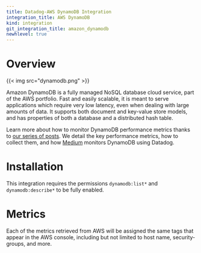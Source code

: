 ```yaml
---
title: Datadog-AWS DynamoDB Integration
integration_title: AWS DynamoDB
kind: integration
git_integration_title: amazon_dynamodb
newhlevel: true
---
```

# Overview

{{< img src="dynamodb.png" >}}

Amazon DynamoDB is a fully managed NoSQL database cloud service, part of the AWS portfolio. Fast and easily scalable, it is meant to serve applications which require very low latency, even when dealing with large amounts of data. It supports both document and key-value store models, and has properties of both a database and a distributed hash table.


Learn more about how to monitor DynamoDB performance metrics thanks to [our series of posts](https://www.datadoghq.com/blog/top-dynamodb-performance-metrics/). We detail the key performance metrics, how to collect them, and how [Medium](https://medium.com/) monitors DynamoDB using Datadog.


# Installation

This integration requires the permissions `dynamodb:list*` and `dynamodb:describe*` to be fully enabled.

# Metrics



Each of the metrics retrieved from AWS will be assigned the same tags that appear in the AWS console, including but not limited to host name, security-groups, and more.